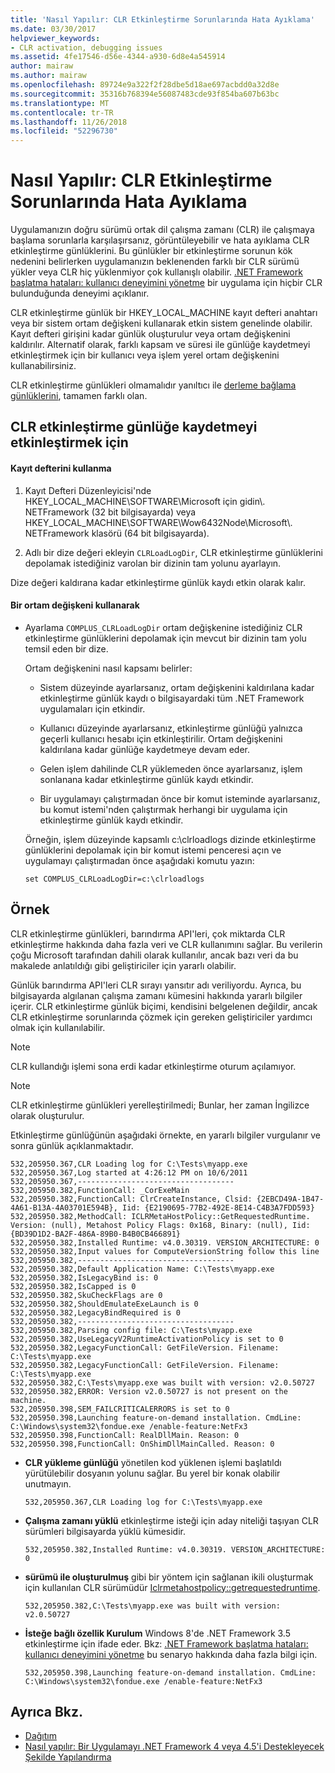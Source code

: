 ```yaml
---
title: 'Nasıl Yapılır: CLR Etkinleştirme Sorunlarında Hata Ayıklama'
ms.date: 03/30/2017
helpviewer_keywords:
- CLR activation, debugging issues
ms.assetid: 4fe17546-d56e-4344-a930-6d8e4a545914
author: mairaw
ms.author: mairaw
ms.openlocfilehash: 89724e9a322f2f28dbe5d18ae697acbdd0a32d8e
ms.sourcegitcommit: 35316b768394e56087483cde93f854ba607b63bc
ms.translationtype: MT
ms.contentlocale: tr-TR
ms.lasthandoff: 11/26/2018
ms.locfileid: "52296730"
---
```

# <a name="how-to-debug-clr-activation-issues"></a>Nasıl Yapılır: CLR Etkinleştirme Sorunlarında Hata Ayıklama
Uygulamanızın doğru sürümü ortak dil çalışma zamanı (CLR) ile çalışmaya başlama sorunlarla karşılaşırsanız, görüntüleyebilir ve hata ayıklama CLR etkinleştirme günlüklerini. Bu günlükler bir etkinleştirme sorunun kök nedenini belirlerken uygulamanızın beklenenden farklı bir CLR sürümü yükler veya CLR hiç yüklenmiyor çok kullanışlı olabilir. [.NET Framework başlatma hataları: kullanıcı deneyimini yönetme](../../../docs/framework/deployment/initialization-errors-managing-the-user-experience.md) bir uygulama için hiçbir CLR bulunduğunda deneyimi açıklanır.  
  
 CLR etkinleştirme günlük bir HKEY_LOCAL_MACHINE kayıt defteri anahtarı veya bir sistem ortam değişkeni kullanarak etkin sistem genelinde olabilir. Kayıt defteri girişini kadar günlük oluşturulur veya ortam değişkenini kaldırılır. Alternatif olarak, farklı kapsam ve süresi ile günlüğe kaydetmeyi etkinleştirmek için bir kullanıcı veya işlem yerel ortam değişkenini kullanabilirsiniz.  
  
 CLR etkinleştirme günlükleri olmamalıdır yanıltıcı ile [derleme bağlama günlüklerini](../../../docs/framework/tools/fuslogvw-exe-assembly-binding-log-viewer.md), tamamen farklı olan.  
  
## <a name="to-enable-clr-activation-logging"></a>CLR etkinleştirme günlüğe kaydetmeyi etkinleştirmek için  
  
#### <a name="using-the-registry"></a>Kayıt defterini kullanma  
  
1.  Kayıt Defteri Düzenleyicisi'nde HKEY_LOCAL_MACHINE\SOFTWARE\Microsoft için gidin\\. NETFramework (32 bit bilgisayarda) veya HKEY_LOCAL_MACHINE\SOFTWARE\Wow6432Node\Microsoft\\. NETFramework klasörü (64 bit bilgisayarda).  
  
2.  Adlı bir dize değeri ekleyin `CLRLoadLogDir`, CLR etkinleştirme günlüklerini depolamak istediğiniz varolan bir dizinin tam yolunu ayarlayın.  
  
 Dize değeri kaldırana kadar etkinleştirme günlük kaydı etkin olarak kalır.  
  
#### <a name="using-an-environment-variable"></a>Bir ortam değişkeni kullanarak  
  
-   Ayarlama `COMPLUS_CLRLoadLogDir` ortam değişkenine istediğiniz CLR etkinleştirme günlüklerini depolamak için mevcut bir dizinin tam yolu temsil eden bir dize.  
  
     Ortam değişkenini nasıl kapsamı belirler:  
  
    -   Sistem düzeyinde ayarlarsanız, ortam değişkenini kaldırılana kadar etkinleştirme günlük kaydı o bilgisayardaki tüm .NET Framework uygulamaları için etkindir.  
  
    -   Kullanıcı düzeyinde ayarlarsanız, etkinleştirme günlüğü yalnızca geçerli kullanıcı hesabı için etkinleştirilir. Ortam değişkenini kaldırılana kadar günlüğe kaydetmeye devam eder.  
  
    -   Gelen işlem dahilinde CLR yüklemeden önce ayarlarsanız, işlem sonlanana kadar etkinleştirme günlük kaydı etkindir.  
  
    -   Bir uygulamayı çalıştırmadan önce bir komut isteminde ayarlarsanız, bu komut istemi'nden çalıştırmak herhangi bir uygulama için etkinleştirme günlük kaydı etkindir.  
  
     Örneğin, işlem düzeyinde kapsamlı c:\clrloadlogs dizinde etkinleştirme günlüklerini depolamak için bir komut istemi penceresi açın ve uygulamayı çalıştırmadan önce aşağıdaki komutu yazın:  
  
    ```  
    set COMPLUS_CLRLoadLogDir=c:\clrloadlogs  
    ```  
  
## <a name="example"></a>Örnek  
 CLR etkinleştirme günlükleri, barındırma API'leri, çok miktarda CLR etkinleştirme hakkında daha fazla veri ve CLR kullanımını sağlar. Bu verilerin çoğu Microsoft tarafından dahili olarak kullanılır, ancak bazı veri da bu makalede anlatıldığı gibi geliştiriciler için yararlı olabilir.  
  
 Günlük barındırma API'leri CLR sırayı yansıtır adı veriliyordu. Ayrıca, bu bilgisayarda algılanan çalışma zamanı kümesini hakkında yararlı bilgiler içerir. CLR etkinleştirme günlük biçimi, kendisini belgelenen değildir, ancak CLR etkinleştirme sorunlarında çözmek için gereken geliştiriciler yardımcı olmak için kullanılabilir.  
  
> [!NOTE]
>  CLR kullandığı işlemi sona erdi kadar etkinleştirme oturum açılamıyor.  
  
> [!NOTE]
>  CLR etkinleştirme günlükleri yerelleştirilmedi; Bunlar, her zaman İngilizce olarak oluşturulur.  
  
 Etkinleştirme günlüğünün aşağıdaki örnekte, en yararlı bilgiler vurgulanır ve sonra günlük açıklanmaktadır.  
  
```  
532,205950.367,CLR Loading log for C:\Tests\myapp.exe   
532,205950.367,Log started at 4:26:12 PM on 10/6/2011   
532,205950.367,-----------------------------------   
532,205950.382,FunctionCall: _CorExeMain   
532,205950.382,FunctionCall: ClrCreateInstance, Clsid: {2EBCD49A-1B47-4A61-B13A-4A03701E594B}, Iid: {E2190695-77B2-492E-8E14-C4B3A7FDD593}   
532,205950.382,MethodCall: ICLRMetaHostPolicy::GetRequestedRuntime. Version: (null), Metahost Policy Flags: 0x168, Binary: (null), Iid: {BD39D1D2-BA2F-486A-89B0-B4B0CB466891}   
532,205950.382,Installed Runtime: v4.0.30319. VERSION_ARCHITECTURE: 0   
532,205950.382,Input values for ComputeVersionString follow this line   
532,205950.382,-----------------------------------   
532,205950.382,Default Application Name: C:\Tests\myapp.exe   
532,205950.382,IsLegacyBind is: 0   
532,205950.382,IsCapped is 0   
532,205950.382,SkuCheckFlags are 0   
532,205950.382,ShouldEmulateExeLaunch is 0   
532,205950.382,LegacyBindRequired is 0   
532,205950.382,-----------------------------------   
532,205950.382,Parsing config file: C:\Tests\myapp.exe   
532,205950.382,UseLegacyV2RuntimeActivationPolicy is set to 0   
532,205950.382,LegacyFunctionCall: GetFileVersion. Filename: C:\Tests\myapp.exe   
532,205950.382,LegacyFunctionCall: GetFileVersion. Filename: C:\Tests\myapp.exe   
532,205950.382,C:\Tests\myapp.exe was built with version: v2.0.50727   
532,205950.382,ERROR: Version v2.0.50727 is not present on the machine.   
532,205950.398,SEM_FAILCRITICALERRORS is set to 0   
532,205950.398,Launching feature-on-demand installation. CmdLine: C:\Windows\system32\fondue.exe /enable-feature:NetFx3   
532,205950.398,FunctionCall: RealDllMain. Reason: 0   
532,205950.398,FunctionCall: OnShimDllMainCalled. Reason: 0  
```  
  
-   **CLR yükleme günlüğü** yönetilen kod yüklenen işlemi başlatıldı yürütülebilir dosyanın yolunu sağlar. Bu yerel bir konak olabilir unutmayın.  
  
    ```  
    532,205950.367,CLR Loading log for C:\Tests\myapp.exe  
    ```  
  
-   **Çalışma zamanı yüklü** etkinleştirme isteği için aday niteliği taşıyan CLR sürümleri bilgisayarda yüklü kümesidir.  
  
    ```  
    532,205950.382,Installed Runtime: v4.0.30319. VERSION_ARCHITECTURE: 0  
    ```  
  
-   **sürümü ile oluşturulmuş** gibi bir yöntem için sağlanan ikili oluşturmak için kullanılan CLR sürümüdür [Iclrmetahostpolicy::getrequestedruntime](../../../docs/framework/unmanaged-api/hosting/iclrmetahostpolicy-getrequestedruntime-method.md).  
  
    ```  
    532,205950.382,C:\Tests\myapp.exe was built with version: v2.0.50727  
    ```  
  
-   **İsteğe bağlı özellik Kurulum** Windows 8'de .NET Framework 3.5 etkinleştirme için ifade eder. Bkz: [.NET Framework başlatma hataları: kullanıcı deneyimini yönetme](../../../docs/framework/deployment/initialization-errors-managing-the-user-experience.md) bu senaryo hakkında daha fazla bilgi için.  
  
    ```  
    532,205950.398,Launching feature-on-demand installation. CmdLine: C:\Windows\system32\fondue.exe /enable-feature:NetFx3  
    ```  
  
## <a name="see-also"></a>Ayrıca Bkz.  
- [Dağıtım](../../../docs/framework/deployment/index.md)  
- [Nasıl yapılır: Bir Uygulamayı .NET Framework 4 veya 4.5'i Destekleyecek Şekilde Yapılandırma](../../../docs/framework/migration-guide/how-to-configure-an-app-to-support-net-framework-4-or-4-5.md)
